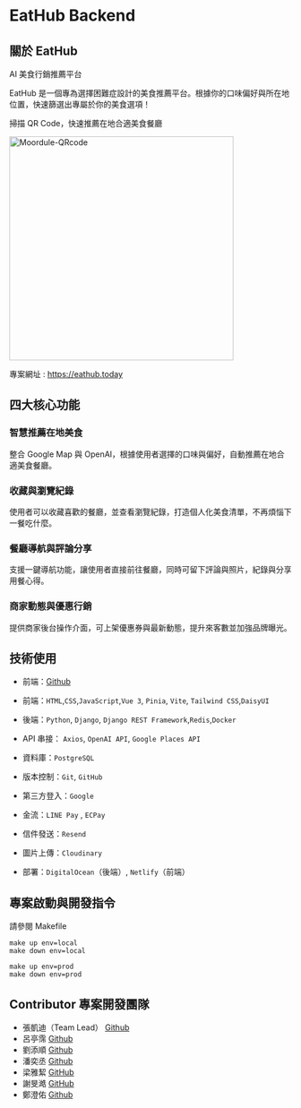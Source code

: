 # EatHub Backend

## 關於 EatHub

AI 美食行銷推薦平台

EatHub 是一個專為選擇困難症設計的美食推薦平台。根據你的口味偏好與所在地位置，快速篩選出專屬於你的美食選項！

掃描 QR Code，快速推薦在地合適美食餐廳

<img src="https://res.cloudinary.com/dztenycjx/image/upload/v1749717013/restaurants/review_e59a5b21-a22c-40df-b1fb-45681734d72c.jpg.png" alt="Moordule-QRcode" width="400"/>

專案網址 : https://eathub.today

## 四大核心功能

### 智慧推薦在地美食

整合 Google Map 與 OpenAI，根據使用者選擇的口味與偏好，自動推薦在地合適美食餐廳。

### 收藏與瀏覽紀錄

使用者可以收藏喜歡的餐廳，並查看瀏覽紀錄，打造個人化美食清單，不再煩惱下一餐吃什麼。

### 餐廳導航與評論分享

支援一鍵導航功能，讓使用者直接前往餐廳，同時可留下評論與照片，紀錄與分享用餐心得。

### 商家動態與優惠行銷

提供商家後台操作介面，可上架優惠券與最新動態，提升來客數並加強品牌曝光。

## 技術使用

- 前端：[Github](https://github.com/astrocamp/19th-EatHub-Frontend)

- 前端：`HTML`,`CSS`,`JavaScript`,`Vue 3`, `Pinia`, `Vite`, `Tailwind CSS`,`DaisyUI`
- 後端：`Python`, `Django`, `Django REST Framework`,`Redis`,`Docker`
- API 串接： `Axios`, `OpenAI API`, `Google Places API`
- 資料庫：`PostgreSQL`
- 版本控制：`Git`, `GitHub`
- 第三方登入：`Google`
- 金流：`LINE Pay` , `ECPay`
- 信件發送：`Resend`
- 圖片上傳：`Cloudinary`
- 部署：`DigitalOcean`（後端）, `Netlify`（前端）

## 專案啟動與開發指令

請參閱 Makefile

```
make up env=local
make down env=local

make up env=prod
make down env=prod
```

## Contributor 專案開發團隊

- 張凱迪（Team Lead） [Github](https://github.com/kdchang)
- 呂亭霈 [Github](https://github.com/Ting-gif)
- 劉添順 [Github](https://github.com/skysoon1406)
- 潘奕丞 [Github](https://github.com/s30175175)
- 梁雅絜 [GitHub](https://github.com/comea22)
- 謝旻澔 [GitHub](https://github.com/qWer79790922)
- 鄭澄佑 [Github](https://github.com/trigunbob123)
